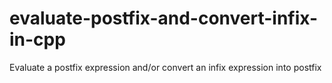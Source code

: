 # evaluate-postfix-and-convert-infix-in-cpp
Evaluate a postfix expression and/or convert an infix expression into postfix
